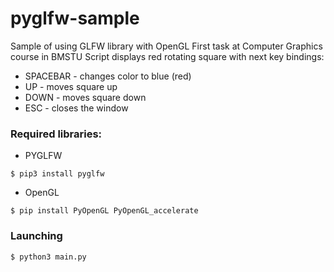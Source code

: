 # pyglfw-sample
Sample of using GLFW library with OpenGL
First task at Computer Graphics course in BMSTU
Script displays red rotating square with next key bindings:
* SPACEBAR - changes color to blue (red)
* UP - moves square up
* DOWN - moves square down
* ESC - closes the window

### Required libraries:
 * PYGLFW
 
 ```
$ pip3 install pyglfw
 ```
 * OpenGL
 
 ```
$ pip install PyOpenGL PyOpenGL_accelerate
 ```
 
### Launching
```
$ python3 main.py
```
